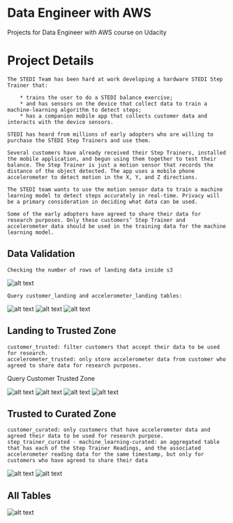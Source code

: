 # Data Engineer with AWS

Projects for Data Engineer with AWS course on Udacity

# Project Details

    The STEDI Team has been hard at work developing a hardware STEDI Step Trainer that:

        * trains the user to do a STEDI balance exercise;
        * and has sensors on the device that collect data to train a machine-learning algorithm to detect steps;
        * has a companion mobile app that collects customer data and interacts with the device sensors.

    STEDI has heard from millions of early adopters who are willing to purchase the STEDI Step Trainers and use them.

    Several customers have already received their Step Trainers, installed the mobile application, and begun using them together to test their balance. The Step Trainer is just a motion sensor that records the distance of the object detected. The app uses a mobile phone accelerometer to detect motion in the X, Y, and Z directions.

    The STEDI team wants to use the motion sensor data to train a machine learning model to detect steps accurately in real-time. Privacy will be a primary consideration in deciding what data can be used.

    Some of the early adopters have agreed to share their data for research purposes. Only these customers’ Step Trainer and accelerometer data should be used in the training data for the machine learning model.

## Data Validation

    Checking the number of rows of landing data inside s3

![alt text](./images/data_validation.png)

    Query customer_landing and accelerometer_landing tables:

![alt text](./images/customer_landing.png)
![alt text](./images/accelerometer_landing.png)
![alt text](./images/step_trainer_landing.png)

## Landing to Trusted Zone

    customer_trusted: filter customers that accept their data to be used for research.
    accelerometer_trusted: only store accelerometer data from customer who agreed to share data for research purposes.

Query Customer Trusted Zone

![alt text](./images/customer_trusted_all.png)
![alt text](./images/customer_trusted_validated.png)
![alt text](./images/accelerometer_trusted.png)
![alt text](./images/step_trainer_trusted.png)

## Trusted to Curated Zone

    customer_curated: only customers that have accelerometer data and agreed their data to be used for research purpose.
    step_trainer_curated - machine_learning-curated: an aggregated table that has each of the Step Trainer Readings, and the associated accelerometer reading data for the same timestamp, but only for customers who have agreed to share their data

![alt text](./images/customer_curated.png)
![alt text](./images/machine_learning_curated.png)

## All Tables

![alt text](./images/all_tables.png)
